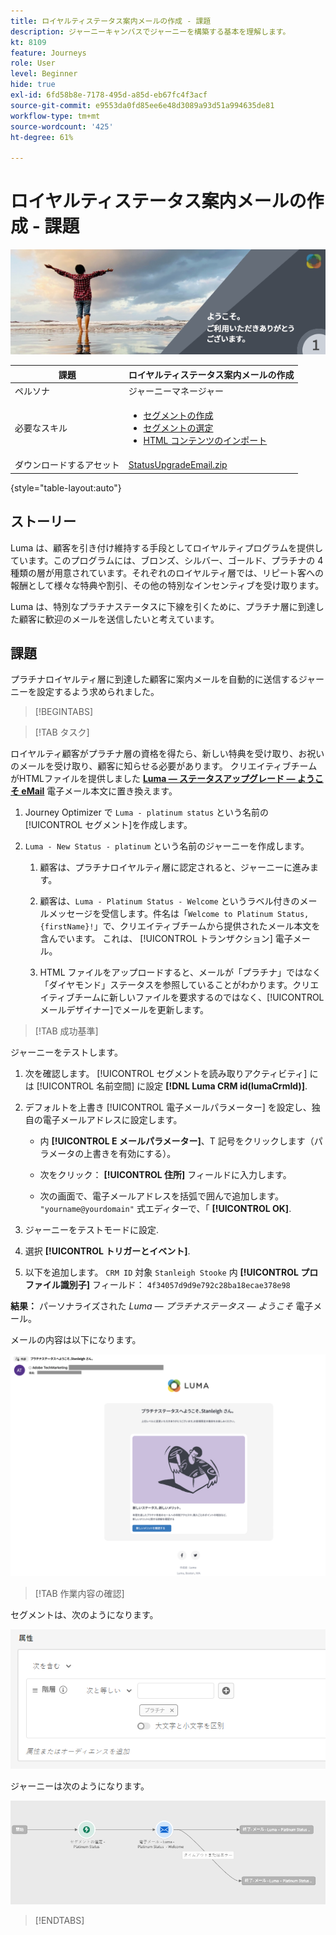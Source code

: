 ```yaml
---
title: ロイヤルティステータス案内メールの作成 - 課題
description: ジャーニーキャンバスでジャーニーを構築する基本を理解します。
kt: 8109
feature: Journeys
role: User
level: Beginner
hide: true
exl-id: 6fd58b8e-7178-495d-a85d-eb67fc4f3acf
source-git-commit: e9553da0fd85ee6e48d3089a93d51a994635de81
workflow-type: tm+mt
source-wordcount: '425'
ht-degree: 61%

---
```


# ロイヤルティステータス案内メールの作成 - 課題

![ロイヤルティステータス案内メール - 課題バナー](/help/challenges/assets/email-assets/luma-transactional-onboarding-1.png)

| 課題 | ロイヤルティステータス案内メールの作成 |
|---|---|
| ペルソナ | ジャーニーマネージャー |
| 必要なスキル | <ul><li>[セグメントの作成](https://experienceleague.adobe.com/docs/journey-optimizer-learn/tutorials/profiles-segments-subscriptions/create-segments.html?lang=ja)</li> <li>[セグメントの選定](https://experienceleague.adobe.com/docs/journey-optimizer-learn/tutorials/create-journeys/use-case-read-segment-qualification.html?lang=ja)</li><li>[HTML コンテンツのインポート](https://experienceleague.adobe.com/docs/journey-optimizer-learn/tutorials/email-channel/import-and-author-html-email-content.html?lang=ja)</li></ul> |
| ダウンロードするアセット | [StatusUpgradeEmail.zip](/help/challenges/assets/email-assets/StatusUpgradeEmail.zip) |

{style=&quot;table-layout:auto&quot;}

## ストーリー

Luma は、顧客を引き付け維持する手段としてロイヤルティプログラムを提供しています。このプログラムには、ブロンズ、シルバー、ゴールド、プラチナの 4 種類の層が用意されています。それぞれのロイヤルティ層では、リピート客への報酬として様々な特典や割引、その他の特別なインセンティブを受け取ります。

Luma は、特別なプラチナステータスに下線を引くために、プラチナ層に到達した顧客に歓迎のメールを送信したいと考えています。

## 課題

プラチナロイヤルティ層に到達した顧客に案内メールを自動的に送信するジャーニーを設定するよう求められました。

>[!BEGINTABS]

>[!TAB タスク]

ロイヤルティ顧客がプラチナ層の資格を得たら、新しい特典を受け取り、お祝いのメールを受け取り、顧客に知らせる必要があります。 クリエイティブチームがHTMLファイルを提供しました **[Luma — ステータスアップグレード — ようこそ eMail](/help/challenges/assets/email-assets/StatusUpgradeEmail.zip)** 電子メール本文に置き換えます。

1. Journey Optimizer で `Luma - platinum status` という名前の[!UICONTROL セグメント]を作成します。

1. `Luma - New Status - platinum` という名前のジャーニーを作成します。

   1. 顧客は、プラチナロイヤルティ層に認定されると、ジャーニーに進みます。

   1. 顧客は、`Luma - Platinum Status - Welcome` というラベル付きのメールメッセージを受信します。件名は「`Welcome to Platinum Status, {firstName}!`」で、クリエイティブチームから提供されたメール本文を含んでいます。 これは、 [!UICONTROL トランザクション] 電子メール。

   1. HTML ファイルをアップロードすると、メールが「プラチナ」ではなく「ダイヤモンド」ステータスを参照していることがわかります。クリエイティブチームに新しいファイルを要求するのではなく、[!UICONTROL メールデザイナー]でメールを更新します。

>[!TAB 成功基準]

ジャーニーをテストします。

1. 次を確認します。 [!UICONTROL セグメントを読み取りアクティビティ] には [!UICONTROL 名前空間] に設定 **[!DNL Luma CRM id(lumaCrmId)]**.

1. デフォルトを上書き [!UICONTROL 電子メールパラメーター] を設定し、独自の電子メールアドレスに設定します。
   * 内 **[!UICONTROL E メールパラメーター]**、T 記号をクリックします（パラメータの上書きを有効にする）。

   * 次をクリック： **[!UICONTROL 住所]** フィールドに入力します。

   * 次の画面で、電子メールアドレスを括弧で囲んで追加します。 `"yourname@yourdomain"` 式エディターで、「 **[!UICONTROL OK]**.

1. ジャーニーをテストモードに設定.

1. 選択 **[!UICONTROL トリガーとイベント]**.

1. 以下を追加します。 `CRM ID` 対象 `Stanleigh Stooke` 内 **[!UICONTROL プロファイル識別子]** フィールド： `4f34057d9d9e792c28ba18ecae378e98`

**結果：** パーソナライズされた *Luma — プラチナステータス — ようこそ* 電子メール。

メールの内容は以下になります。

![Luma — ステータスアップグレード — ようこそ eMail](/help/challenges/assets/status-upgrade-welcome-email.png)

>[!TAB 作業内容の確認]

セグメントは、次のようになります。

![Luma - platinum status- segment](/help/challenges/assets/segment-luma-platinum-status.png)

ジャーニーは次のようになります。

![platinum-status-upgrade-journey](/help/challenges/assets/journey-luma-status-upgrade.png)

>[!ENDTABS]

